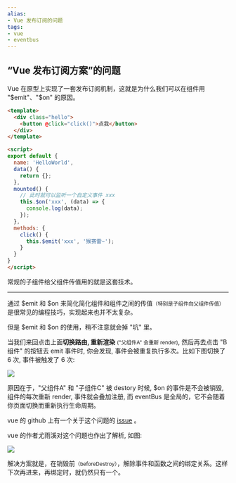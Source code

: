 ```yaml
---
alias: 
- Vue 发布订阅的问题
tags: 
- vue
- eventbus
---
```


## “Vue 发布订阅方案”的问题

Vue 在原型上实现了一套发布订阅机制，这就是为什么我们可以在组件用 "\$emit"、"\$on" 的原因。

```html
<template>  
  <div class="hello">
    <button @click="click()">点我</button>
  </div>
</template>

<script>
export default {
  name: 'HelloWorld',
  data() {
    return {};
  },
  mounted() {
    // 此时就可以监听一个自定义事件 xxx
    this.$on('xxx', (data) => {
      console.log(data);
    });
  },
  methods: {
    click() {
      this.$emit('xxx', '猴赛雷~');
    }
  }
}
</script>
```

常规的子组件给父组件传值用的就是这套技术。

---

通过 \$emit 和 \$on 来简化简化组件和组件之间的传值<small>（特别是子组件向父组件传值）</small>是很常见的编程技巧，实现起来也并不太复杂。

但是 \$emit 和 \$on 的使用，稍不注意就会掉 "坑" 里。

当我们来回点击上面**切换路由, 重新渲染** <small>("父组件A" 会重新 render)</small>, 然后再去点击 "B 组件" 的按钮去 emit 事件时, 你会发现, 事件会被重复执行多次。比如下图切换了 6 次, 事件被触发了 6 次:

![](https://woniumd.oss-cn-hangzhou.aliyuncs.com/java/hemiao/20220715090923.awebp)


原因在于，"父组件A" 和 "子组件C" 被 destory 时候, \$on 的事件是不会被销毁, 组件的每次重新 render, 事件就会叠加注册, 而 eventBus 是全局的，它不会随着你页面切换而重新执行生命周期。  

vue 的 github 上有一个关于这个问题的 [issue](https://github.com/vuejs/vue/issues/3399) 。

vue 的作者尤雨溪对这个问题也作出了解析, 如图:

![](https://woniumd.oss-cn-hangzhou.aliyuncs.com/java/hemiao/20220715083937.png)

解决方案就是，在销毁前<small>（beforeDestroy）</small>，解除事件和函数之间的绑定关系。这样下次再进来，再绑定时，就仍然只有一个。
